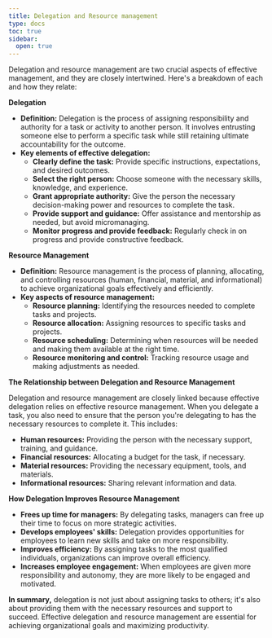 ```yaml
---
title: Delegation and Resource management
type: docs
toc: true
sidebar:
  open: true
---
```

Delegation and resource management are two crucial aspects of effective management, and they are closely intertwined. Here's a breakdown of each and how they relate:

**Delegation**

*   **Definition:** Delegation is the process of assigning responsibility and authority for a task or activity to another person. It involves entrusting someone else to perform a specific task while still retaining ultimate accountability for the outcome.
*   **Key elements of effective delegation:**
    *   **Clearly define the task:** Provide specific instructions, expectations, and desired outcomes.
    *   **Select the right person:** Choose someone with the necessary skills, knowledge, and experience.
    *   **Grant appropriate authority:** Give the person the necessary decision-making power and resources to complete the task.
    *   **Provide support and guidance:** Offer assistance and mentorship as needed, but avoid micromanaging.
    *   **Monitor progress and provide feedback:** Regularly check in on progress and provide constructive feedback.

**Resource Management**

*   **Definition:** Resource management is the process of planning, allocating, and controlling resources (human, financial, material, and informational) to achieve organizational goals effectively and efficiently.
*   **Key aspects of resource management:**
    *   **Resource planning:** Identifying the resources needed to complete tasks and projects.
    *   **Resource allocation:** Assigning resources to specific tasks and projects.
    *   **Resource scheduling:** Determining when resources will be needed and making them available at the right time.
    *   **Resource monitoring and control:** Tracking resource usage and making adjustments as needed.

**The Relationship between Delegation and Resource Management**

Delegation and resource management are closely linked because effective delegation relies on effective resource management. When you delegate a task, you also need to ensure that the person you're delegating to has the necessary resources to complete it. This includes:

*   **Human resources:** Providing the person with the necessary support, training, and guidance.
*   **Financial resources:** Allocating a budget for the task, if necessary.
*   **Material resources:** Providing the necessary equipment, tools, and materials.
*   **Informational resources:** Sharing relevant information and data.

**How Delegation Improves Resource Management**

*   **Frees up time for managers:** By delegating tasks, managers can free up their time to focus on more strategic activities.
*   **Develops employees' skills:** Delegation provides opportunities for employees to learn new skills and take on more responsibility.
*   **Improves efficiency:** By assigning tasks to the most qualified individuals, organizations can improve overall efficiency.
*   **Increases employee engagement:** When employees are given more responsibility and autonomy, they are more likely to be engaged and motivated.

**In summary,** delegation is not just about assigning tasks to others; it's also about providing them with the necessary resources and support to succeed. Effective delegation and resource management are essential for achieving organizational goals and maximizing productivity.

